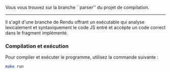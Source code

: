 
Vous vous trouvez sur la branche ``parser'' du projet de compilation.
********************************************************************************
Il s'agit d'une branche de Rendu offrant un exécutable qui analyse lexicalement
et syntaxiquement le code JS entré et accèpte un code correct dans le fragment
implémenté.


### Compilation et exécution

Pour compiler et exécuter le programme, utilisez la commande suivante :

```sh
make run
